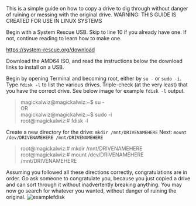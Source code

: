 This is a simple guide on how to copy a drive to dig through without danger of ruining or messing with the original drive.
WARNING: THIS GUIDE IS CREATED FOR USE IN LINUX SYSTEMS

Begin with a System Rescue USB. Skip to line 10 if you already have one. If not, continue reading to learn how to make one.


https://system-rescue.org/download

Download the AMD64 ISO, and read the instructions below the download links to install on a USB.


Begin by opening Terminal and becoming root, either by `su -` or `sudo -i`. Type `fdisk -l` to list the various drives. Triple-check (at the very least) that you have the correct drive. See below image for example `fdisk -l` output.

>magickalwiz@magickalwiz:\~$ su -<br />
>OR<br />
>magickalwiz@magickalwiz:\~$ sudo -i<br />
>root@magickalwiz:# fdisk -l

Create a new directory for the drive: `mkdir /mnt/DRIVENAMEHERE`
Next: `mount /dev/DRIVENAMEHERE /mnt/DRIVENAMEHERE`

>root@magickalwiz:# mkdir /mnt/DRIVENAMEHERE<br />
>root@magickalwiz:# mount /dev/DRIVENAMEHERE /mnt/DRIVENAMEHERE

Assuming you followed all these directions correctly, congratulations are in order. Go ask someone to congratulate you, because you just copied a drive and can sort through it without inadvertently breaking anything.
You may now go search for whatever you wanted, without danger of ruining the original.
![examplefdisk](https://user-images.githubusercontent.com/54958629/118538707-67d92100-b703-11eb-9bfa-9413c1da4441.png)
